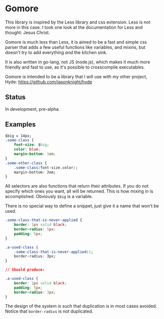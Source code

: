 # Gomore

This library is inspired by the Less library and css extension. Less is not more in this case. I took one look at the documentation for Less and thought: Jesus Christ. 

Gomore is much less than Less, it is aimed to be a fast and simple css parser that adds a few useful functions like variables, and mixins, but doesn't try to add everything *and* the kitchen sink.

It is also written in go-lang, not JS (node.js), which makes it much more friendly and fast to use, as it's possible to crosscompile executables.

Gomore is intended to be a library that I will use with my other project, Hyde: https://github.com/jasonknight/hyde

## Status

In development, pre-alpha.

## Examples

```css
$big = 14px;
.some-class {
    font-size: $big;
    color: blue;
    margin-bottom: 1em;
}
.some-other-class {
    .some-class(font-size,color);
    margin-bottom: 2em;
}

```

All selectors are also functions that return their attributes. If you do not specify which ones you want, all will be returned. This is how mixing in is accomplished. Obviously `$big` is a variable. 

There is no special way to define a snippet, just give it a name that won't be used.

```css
.some-class-that-is-never-applied {
    border: 1px solid black;
    border-radius: 5px;
    padding: 5px;
}

.a-used-class {
    .some-class-that-is-never-applied();
    border-radius: 3px;
}

// Should produce:

.a-used-class {
    border: 1px solid black;
    padding: 5px;
    border-radius: 3px;
}

```

The design of the system is such that duplication is in most cases avoided. Notice that `border-radius` is not duplicated.

